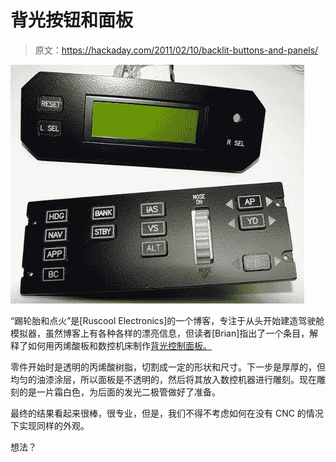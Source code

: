 # 背光按钮和面板

> 原文：<https://hackaday.com/2011/02/10/backlit-buttons-and-panels/>

![](img/eda70b7ca8617622c88aaae24ad6dc45.png "Blog 1DSC02378")

“踢轮胎和点火”是[Ruscool Electronics]的一个博客，专注于从头开始建造驾驶舱模拟器，虽然博客上有各种各样的漂亮信息，但读者[Brian]指出了一个条目，解释了如何用丙烯酸板和数控机床制作[背光控制面板。](http://kickthetyresandlightthefires.blogspot.com/2010/04/manufacturing-autopilot-system.html)

零件开始时是透明的丙烯酸树脂，切割成一定的形状和尺寸。下一步是厚厚的，但均匀的油漆涂层，所以面板是不透明的，然后将其放入数控机器进行雕刻。现在雕刻的是一片霜白色，为后面的发光二极管做好了准备。

最终的结果看起来很棒，很专业，但是，我们不得不考虑如何在没有 CNC 的情况下实现同样的外观。

想法？